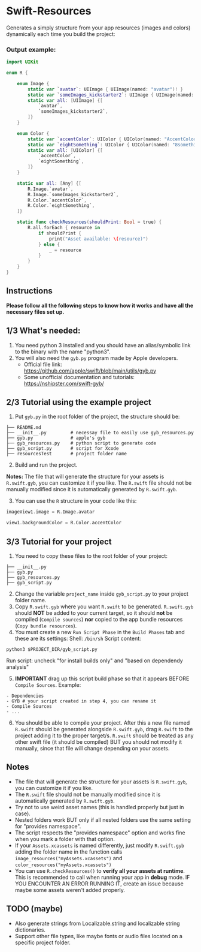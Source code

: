 # Swift-Resources

Generates a simply structure from your app resources (images and colors) dynamically each time you build the project:

### Output example:
```swift
import UIKit

enum R {

    enum Image {
        static var `avatar`: UIImage { UIImage(named: "avatar")! }
        static var `someImages_kickstarter2`: UIImage { UIImage(named: "some images/kickstarter-2")! }
        static var all: [UIImage] {[
            `avatar`,
            `someImages_kickstarter2`,
        ]}
    }

    enum Color {
        static var `accentColor`: UIColor { UIColor(named: "AccentColor")! }
        static var `eightSomething`: UIColor { UIColor(named: "8something")! }
        static var all: [UIColor] {[
            `accentColor`,
            `eightSomething`,
        ]}
    }

    static var all: [Any] {[
        R.Image.`avatar`,
        R.Image.`someImages_kickstarter2`,
        R.Color.`accentColor`,
        R.Color.`eightSomething`,
    ]}

    static func checkResources(shouldPrint: Bool = true) {
        R.all.forEach { resource in
            if shouldPrint {
                print("Asset available: \(resource)")
            } else {
                _ = resource
            }
        }
    }
}

```

## Instructions

**Please follow all the following steps to know how it works and have all the necessary files set up.**

## 1/3 What's needed:
1. You need python 3 installed and you should have an alias/symbolic link to the binary with the name "python3".
2. You will also need the `gyb.py` program made by Apple developers. 
	- Official file link: https://github.com/apple/swift/blob/main/utils/gyb.py
	- Some unofficial documentation and tutorials: https://nshipster.com/swift-gyb/

## 2/3 Tutorial using the example project

1. Put `gyb.py` in the root folder of the project, the structure should be:
```
├── README.md
├── __init__.py         # necessay file to easily use gyb_resources.py
├── gyb.py              # apple's gyb
├── gyb_resources.py    # python script to generate code
├── gyb_script.py       # script for Xcode
├── resourcesTest       # project folder name
```

2. Build and run the project. 

**Notes:**
The file that will generate the structure for your assets is `R.swift.gyb`, you can customize it if you like.
The `R.swift` file should not be manually modified since it is automatically generated by `R.swift.gyb`.

3. You can use the `R` structure in your code like this:
```swift
imageView1.image = R.Image.avatar
```
```swift
view1.backgroundColor = R.Color.accentColor
```


## 3/3 Tutorial for your project

1. You need to copy these files to the root folder of your project:
```
├── __init__.py
├── gyb.py
├── gyb_resources.py
├── gyb_script.py
```

2. Change the variable `project_name` inside `gyb_script.py` to your project folder name.
3. Copy `R.swift.gyb` where you want `R.swift` to be generated. `R.swift.gyb` should **NOT** be added to your current target, so it should **not** be compiled (`Compile sources`) **nor** copied to the app bundle resources (`Copy bundle resources`).
4. You must create a new `Run Script Phase` in the `Build Phases` tab and these are its settings:
Shell: `/bin/sh`
Script content: 
```shell
python3 $PROJECT_DIR/gyb_script.py
```
Run script: uncheck "for install builds only" and "based on dependendy analysis"

5. **IMPORTANT** drag up this script build phase so that it appears BEFORE `Compile Sources`. Example:
```
- Dependencies
- GYB # your script created in step 4, you can rename it
- Compile Sources
- ...
```

6. You should be able to compile your project. After this a new file named `R.swift` should be generated alongside `R.swift.gyb`, drag `R.swift` to the project adding it to the proper target/s. `R.swift` should be treated as any other swift file (it should be compiled) BUT you should not modify it manually, since that file will change depending on your assets.

## Notes
- The file that will generate the structure for your assets is `R.swift.gyb`, you can customize it if you like.
- The `R.swift` file should not be manually modified since it is automatically generated by `R.swift.gyb`.
- Try not to use weird asset names (this is handled properly but just in case).
- Nested folders work BUT only if all nested folders use the same setting for "provides namespace".
- The script respects the "provides namespace" option and works fine when you mark a folder with that option.
- If your `Assets.xcassets` is named differently, just modify `R.swift.gyb` adding the folder name in the function calls `image_resources("myAssets.xcassets")` and `color_resources("myAssets.xcassets")`
- You can use `R.checkResources()` to **verify all your assets at runtime**. This is recommended to call when running your app in **debug** mode. IF YOU ENCOUNTER AN ERROR RUNNING IT, create an issue because maybe some assets weren't added properly.

## TODO (maybe)
- Also generate strings from Localizable.string and localizable string dictionaries.
- Support other file types, like maybe fonts or audio files located on a specific project folder.
